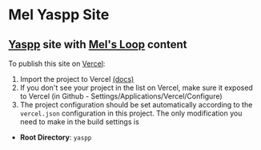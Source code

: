 # Mel Yaspp Site

## [Yaspp](https://github.com/imdfl/yaspp) site with [Mel's Loop](https://github.com/tomerlichtash/mels-loop) content

To publish this site on [Vercel](https://vercel.com):

1. Import the project to Vercel [(docs)](https://vercel.com/docs/getting-started-with-vercel/import)
2. If you don't see your project in the list on Vercel, make sure it exposed to Vercel (in Github - Settings/Applications/Vercel/Configure)
3. The project configuration should be set automatically according to the `vercel.json` configuration in this project. The only modification you need to make in the build settings is

- **Root Directory**: `yaspp`
